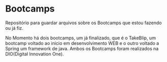 # Bootcamps
Repositório para guardar arquivos sobre os Bootcamps que estou fazendo ou já fiz.

No Momento há dois bootcamps, um já finalizado, que é o TakeBlip, um bootcamp voltado ao inicio em desenvolvimento WEB e o outro voltado a Spring um framework de java.
Ambos os Bootcamps foram realizados na DIO(Digital Innovation One).
